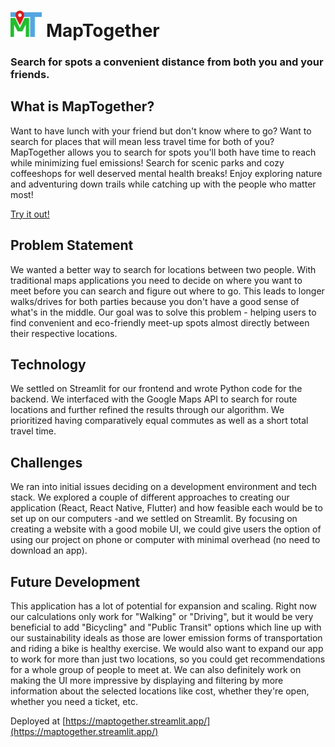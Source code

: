 #       <img src="LogoDesign.png" width="10%" title="MapTogether Logo"> MapTogether 
### Search for spots a convenient distance from both you and your friends.

## What is MapTogether?
Want to have lunch with your friend but don't know where to go? Want to search for places that will mean less travel time for both of you? MapTogether allows you to search for spots you'll both have time to reach while minimizing fuel emissions! Search for scenic parks and cozy coffeeshops for well deserved mental health breaks! Enjoy exploring nature and adventuring down trails while catching up with the people who matter most!

[Try it out!](https://maptogether.streamlit.app/)

## Problem Statement
We wanted a better way to search for locations between two people. With traditional maps applications you need to decide on where you want to meet before you can search and figure out where to go. This leads to longer walks/drives for both parties because you don't have a good sense of what's in the middle. Our goal was to solve this problem - helping users to find convenient and eco-friendly meet-up spots almost directly between their respective locations.

## Technology
We settled on Streamlit for our frontend and wrote Python code for the backend. We interfaced with the Google Maps API to search for route locations and further refined the results through our algorithm. We prioritized having comparatively equal commutes as well as a short total travel time.

## Challenges
We ran into initial issues deciding on a development environment and tech stack. We explored a couple of different approaches to creating our application (React, React Native, Flutter) and how feasible each would be to set up on our computers -and we settled on Streamlit. By focusing on creating a website with a good mobile UI, we could give users the option of using our project on phone or computer with minimal overhead (no need to download an app).

## Future Development
This application has a lot of potential for expansion and scaling. Right now our calculations only work for "Walking" or "Driving", but it would be very beneficial to add "Bicycling" and "Public Transit" options which line up with our sustainability ideals as those are lower emission forms of transportation and riding a bike is healthy exercise. We would also want to expand our app to work for more than just two locations, so you could get recommendations for a whole group of people to meet at. We can also definitely work on making the UI more impressive by displaying and filtering by more information about the selected locations like cost, whether they're open, whether you need a ticket, etc.

Deployed at [https://maptogether.streamlit.app/](https://maptogether.streamlit.app/)
